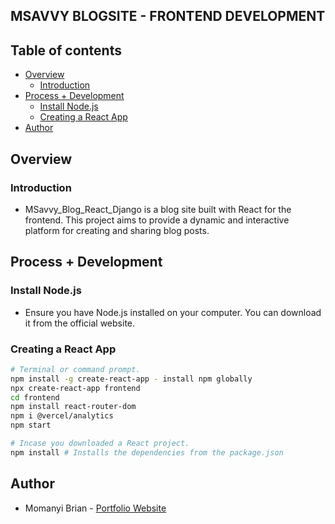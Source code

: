 ## MSAVVY BLOGSITE - FRONTEND DEVELOPMENT

## Table of contents

- [Overview](#overview)
    - [Introduction](#introduction)
- [Process + Development](#process-+-development)
    - [Install Node.js](#install-node.js)
    - [Creating a React App](#creating-a-react-app)
- [Author](#author)

## Overview

### Introduction
- MSavvy_Blog_React_Django is a blog site built with React for the frontend. This project aims to provide a dynamic and interactive platform for creating and sharing blog posts.

## Process + Development

### Install Node.js
- Ensure you have Node.js installed on your computer. You can download it from the official website.

### Creating a React App

```bash
# Terminal or command prompt.
npm install -g create-react-app - install npm globally
npx create-react-app frontend
cd frontend
npm install react-router-dom
npm i @vercel/analytics
npm start

# Incase you downloaded a React project.
npm install # Installs the dependencies from the package.json
```

## Author

- Momanyi Brian - [Portfolio Website](https://momanyi-brian-portfolio.vercel.app)


